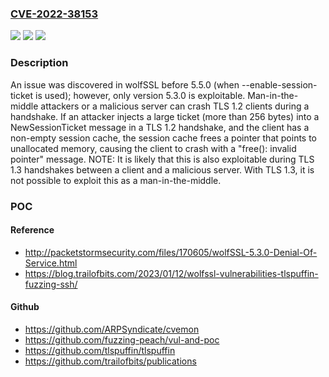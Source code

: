 ### [CVE-2022-38153](https://cve.mitre.org/cgi-bin/cvename.cgi?name=CVE-2022-38153)
![](https://img.shields.io/static/v1?label=Product&message=n%2Fa&color=blue)
![](https://img.shields.io/static/v1?label=Version&message=n%2Fa&color=blue)
![](https://img.shields.io/static/v1?label=Vulnerability&message=n%2Fa&color=brighgreen)

### Description

An issue was discovered in wolfSSL before 5.5.0 (when --enable-session-ticket is used); however, only version 5.3.0 is exploitable. Man-in-the-middle attackers or a malicious server can crash TLS 1.2 clients during a handshake. If an attacker injects a large ticket (more than 256 bytes) into a NewSessionTicket message in a TLS 1.2 handshake, and the client has a non-empty session cache, the session cache frees a pointer that points to unallocated memory, causing the client to crash with a "free(): invalid pointer" message. NOTE: It is likely that this is also exploitable during TLS 1.3 handshakes between a client and a malicious server. With TLS 1.3, it is not possible to exploit this as a man-in-the-middle.

### POC

#### Reference
- http://packetstormsecurity.com/files/170605/wolfSSL-5.3.0-Denial-Of-Service.html
- https://blog.trailofbits.com/2023/01/12/wolfssl-vulnerabilities-tlspuffin-fuzzing-ssh/

#### Github
- https://github.com/ARPSyndicate/cvemon
- https://github.com/fuzzing-peach/vul-and-poc
- https://github.com/tlspuffin/tlspuffin
- https://github.com/trailofbits/publications

